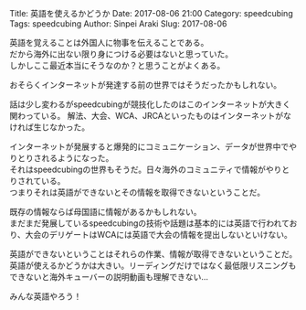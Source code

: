 Title: 英語を使えるかどうか
Date: 2017-08-06 21:00
Category: speedcubing
Tags: speedcubing
Author: Sinpei Araki
Slug: 2017-08-06

英語を覚えることは外国人に物事を伝えることである。  
だから海外に出ない限り身につける必要はないと思っていた。    
しかしここ最近本当にそうなのか？と思うことがよくある。    

おそらくインターネットが発達する前の世界ではそうだったかもしれない。

話は少し変わるがspeedcubingが競技化したのはこのインターネットが大きく関わっている。
解法、大会、WCA、JRCAといったものはインターネットがなければ生じなかった。

インターネットが発展すると爆発的にコミュニケーション、データが世界中でやりとりされるようになった。  
それはspeedcubingの世界もそうだ。日々海外のコミュニティで情報がやりとりされている。  
つまりそれは英語ができないとその情報を取得できないということだ。  
  
既存の情報ならば母国語に情報があるかもしれない。  
まだまだ発展しているspeedcubingの技術や話題は基本的には英語で行われており、大会のデリゲートはWCAには英語で大会の情報を提出しないといけない。

英語ができないということはそれらの作業、情報が取得できないということだ。
英語が使えるかどうかは大きい。リーディングだけではなく最低限リスニングもできないと海外キューバーの説明動画も理解できない…

みんな英語やろう！

